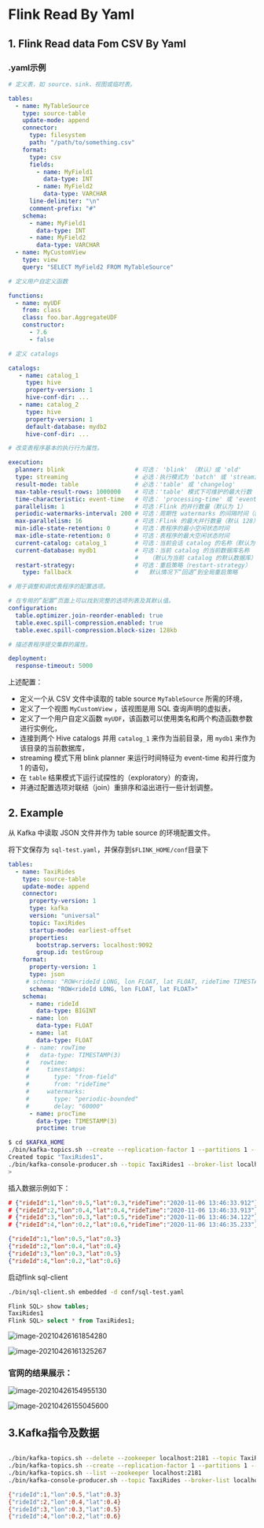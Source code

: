 # Flink Read By Yaml

## 1. Flink Read data Fom CSV By Yaml

### .yaml示例

```yaml
# 定义表，如 source、sink、视图或临时表。

tables:
  - name: MyTableSource
    type: source-table
    update-mode: append
    connector:
      type: filesystem
      path: "/path/to/something.csv"
    format:
      type: csv
      fields:
        - name: MyField1
          data-type: INT
        - name: MyField2
          data-type: VARCHAR
      line-delimiter: "\n"
      comment-prefix: "#"
    schema:
      - name: MyField1
        data-type: INT
      - name: MyField2
        data-type: VARCHAR
  - name: MyCustomView
    type: view
    query: "SELECT MyField2 FROM MyTableSource"

# 定义用户自定义函数

functions:
  - name: myUDF
    from: class
    class: foo.bar.AggregateUDF
    constructor:
      - 7.6
      - false

# 定义 catalogs

catalogs:
   - name: catalog_1
     type: hive
     property-version: 1
     hive-conf-dir: ...
   - name: catalog_2
     type: hive
     property-version: 1
     default-database: mydb2
     hive-conf-dir: ...

# 改变表程序基本的执行行为属性。

execution:
  planner: blink                    # 可选： 'blink' （默认）或 'old'
  type: streaming                   # 必选：执行模式为 'batch' 或 'streaming'
  result-mode: table                # 必选：'table' 或 'changelog'
  max-table-result-rows: 1000000    # 可选：'table' 模式下可维护的最大行数（默认为 1000000，小于 1 则表示无限制）
  time-characteristic: event-time   # 可选： 'processing-time' 或 'event-time' （默认）
  parallelism: 1                    # 可选：Flink 的并行数量（默认为 1）
  periodic-watermarks-interval: 200 # 可选：周期性 watermarks 的间隔时间（默认 200 ms）
  max-parallelism: 16               # 可选：Flink 的最大并行数量（默认 128）
  min-idle-state-retention: 0       # 可选：表程序的最小空闲状态时间
  max-idle-state-retention: 0       # 可选：表程序的最大空闲状态时间
  current-catalog: catalog_1        # 可选：当前会话 catalog 的名称（默认为 'default_catalog'）
  current-database: mydb1           # 可选：当前 catalog 的当前数据库名称
                                    #   （默认为当前 catalog 的默认数据库）
  restart-strategy:                 # 可选：重启策略（restart-strategy）
    type: fallback                  #   默认情况下“回退”到全局重启策略

# 用于调整和调优表程序的配置选项。

# 在专用的”配置”页面上可以找到完整的选项列表及其默认值。
configuration:
  table.optimizer.join-reorder-enabled: true
  table.exec.spill-compression.enabled: true
  table.exec.spill-compression.block-size: 128kb

# 描述表程序提交集群的属性。

deployment:
  response-timeout: 5000
```

上述配置：

- 定义一个从 CSV 文件中读取的 table source `MyTableSource` 所需的环境，
- 定义了一个视图 `MyCustomView` ，该视图是用 SQL 查询声明的虚拟表，
- 定义了一个用户自定义函数 `myUDF`，该函数可以使用类名和两个构造函数参数进行实例化，
- 连接到两个 Hive catalogs 并用 `catalog_1` 来作为当前目录，用 `mydb1` 来作为该目录的当前数据库，
- streaming 模式下用 blink planner 来运行时间特征为 event-time 和并行度为 1 的语句，
- 在 `table` 结果模式下运行试探性的（exploratory）的查询，
- 并通过配置选项对联结（join）重排序和溢出进行一些计划调整。

## 2. Example

从 Kafka 中读取 JSON 文件并作为 table source 的环境配置文件。

将下文保存为 `sql-test.yaml`，并保存到`$FLINK_HOME/conf`目录下

```yaml
tables:
  - name: TaxiRides
    type: source-table
    update-mode: append
    connector:
      property-version: 1
      type: kafka
      version: "universal"
      topic: TaxiRides
      startup-mode: earliest-offset
      properties:
        bootstrap.servers: localhost:9092
        group.id: testGroup
    format:
      property-version: 1
      type: json
     # schema: "ROW<rideId LONG, lon FLOAT, lat FLOAT, rideTime TIMESTAMP>"
      schema: "ROW<rideId LONG, lon FLOAT, lat FLOAT>"
    schema:
      - name: rideId
        data-type: BIGINT
      - name: lon
        data-type: FLOAT
      - name: lat
        data-type: FLOAT
     # - name: rowTime
     #   data-type: TIMESTAMP(3)
     #   rowtime:
     #     timestamps:
     #       type: "from-field"
     #       from: "rideTime"
     #     watermarks:
     #       type: "periodic-bounded"
     #       delay: "60000"
      - name: procTime
        data-type: TIMESTAMP(3)
        proctime: true
```

```sh
$ cd $KAFKA_HOME
./bin/kafka-topics.sh --create --replication-factor 1 --partitions 1 --zookeeper localhost:2181 --topic TaxiRides1
Created topic "TaxiRides1".
./bin/kafka-console-producer.sh --topic TaxiRides1 --broker-list localhost:9092
>
```

插入数据示例如下：

```json
# {"rideId":1,"lon":0.5,"lat":0.3,"rideTime":"2020-11-06 13:46:33.912"}
# {"rideId":2,"lon":0.4,"lat":0.4,"rideTime":"2020-11-06 13:46:33.913"}
# {"rideId":3,"lon":0.3,"lat":0.5,"rideTime":"2020-11-06 13:46:34.122"}
# {"rideId":4,"lon":0.2,"lat":0.6,"rideTime":"2020-11-06 13:46:35.233"}

{"rideId":1,"lon":0.5,"lat":0.3}
{"rideId":2,"lon":0.4,"lat":0.4}
{"rideId":3,"lon":0.3,"lat":0.5}
{"rideId":4,"lon":0.2,"lat":0.6}
```

启动flink sql-client

```sh
./bin/sql-client.sh embedded -d conf/sql-test.yaml
```

```sql
Flink SQL> show tables;
TaxiRides1
Flink SQL> select * from TaxiRides1;
```

![image-20210426161854280](resources/image-20210426161854280.png)

![image-20210426161325267](resources/image-20210426161325267.png)

### 官网的结果展示：

![image-20210426154955130](resources/image-20210426154955130.png)

![image-20210426155045600](resources/image-20210426155045600.png)

## 3.Kafka指令及数据

```sh

./bin/kafka-topics.sh --delete --zookeeper localhost:2181 --topic TaxiRides
./bin/kafka-topics.sh --create --replication-factor 1 --partitions 1 --zookeeper localhost:2181 --topic TaxiRides
./bin/kafka-topics.sh --list --zookeeper localhost:2181
./bin/kafka-console-producer.sh --topic TaxiRides --broker-list localhost:9092

{"rideId":1,"lon":0.5,"lat":0.3}
{"rideId":2,"lon":0.4,"lat":0.4}
{"rideId":3,"lon":0.3,"lat":0.5}
{"rideId":4,"lon":0.2,"lat":0.6}

```

